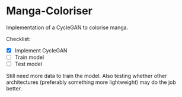 # Manga-Coloriser

Implementation of a CycleGAN to colorise manga.

Checklist:

- [x] Implement CycleGAN
- [ ] Train model 
- [ ] Test model

Still need more data to train the model.
Also testing whether other architectures (preferably something more lightweight) may do the job better.
